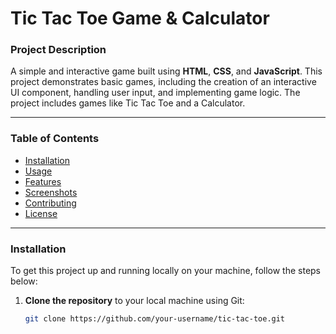 # **Tic Tac Toe Game & Calculator**

### **Project Description**
A simple and interactive game built using **HTML**, **CSS**, and **JavaScript**. This project demonstrates basic games, including the creation of an interactive UI component, handling user input, and implementing game logic. The project includes games like Tic Tac Toe and a Calculator.

---

### **Table of Contents**
- [Installation](#installation)
- [Usage](#usage)
- [Features](#features)
- [Screenshots](#screenshots)
- [Contributing](#contributing)
- [License](#license)

---

### **Installation** <a name="installation"></a>
To get this project up and running locally on your machine, follow the steps below:

1. **Clone the repository** to your local machine using Git:
   ```bash
   git clone https://github.com/your-username/tic-tac-toe.git
